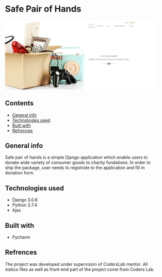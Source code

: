 # Safe Pair of Hands

![alt text](https://github.com/wayzor9/safe-pair-of-hands/blob/master/image/safe_hands.png)


## Contents
- [General info](#general-info)
- [Technologies used](#technologies-used)
- [Built with](#built-with)
- [Refrences](#refrences)

## General info
Safe pair of hands is a simple Django application which enable users to donate wide variety of consumer goods to charity fundations.
In order to ship the package, user needs to registrate to the application and fill in donation form.

## Technologies used
- Django 3.0.6
- Python 3.7.4
- Ajax

## Built with

- Pycharm

## Refrences

The project was developed under supervision of CodersLab mentor. All statics files as well as front-end part of the project come from Coders Lab.
